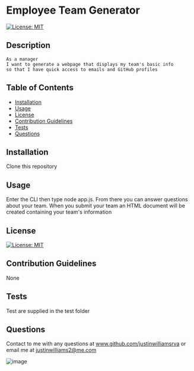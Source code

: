 # Employee Team Generator

[![License: MIT](https://img.shields.io/badge/License-MIT-yellow.svg)](https://opensource.org/licenses/MIT)

## Description

```
As a manager
I want to generate a webpage that displays my team's basic info
so that I have quick access to emails and GitHub profiles
```

## Table of Contents

-   [Installation](#installation)
-   [Usage](#usage)
-   [License](#license)
-   [Contribution Guidelines](#contribute)
-   [Tests](#tests)
-   [Questions](#questions)

## Installation

Clone this repository

## Usage

Enter the CLI then type node app.js. From there you can answer questions about your team. When you submit your team an HTML document will be created containing your team's information

## License

[![License: MIT](https://img.shields.io/badge/License-MIT-yellow.svg)](https://opensource.org/licenses/MIT)
<a name="contribute"></a>

## Contribution Guidelines

None

## Tests

Test are supplied in the test folder

## Questions

Contact to me with any questions at www.github.com/justinwilliamsrva or email me at justinwilliams2@me.com

![image](https://user-images.githubusercontent.com/63308516/89931424-1d59cf80-dbda-11ea-8b28-27e9c5ae5210.png)
